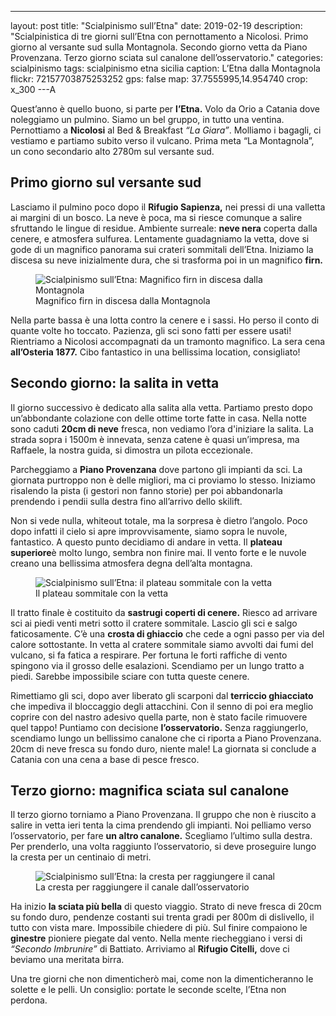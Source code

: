 ---
layout: post
title: "Scialpinismo sull’Etna"
date: 2019-02-19
description: "Scialpinistica di tre giorni sull’Etna con pernottamento a Nicolosi. Primo giorno al versante sud sulla Montagnola. Secondo giorno vetta da Piano Provenzana. Terzo giorno sciata sul canalone dell’osservatorio."
categories: scialpinismo
tags: scialpinismo etna sicilia 
caption: L’Etna dalla Montagnola
flickr: 72157703875253252
gps: false
map: 37.7555995,14.954740
crop: x_300
---A

Quest’anno è quello buono, si parte per **l’Etna.** Volo da Orio a Catania dove noleggiamo un pulmino. Siamo un bel gruppo, in tutto una ventina. Pernottiamo a **Nicolosi** al Bed & Breakfast *“La Giara”*. Molliamo i bagagli, ci vestiamo e partiamo subito verso il vulcano. Prima meta “La Montagnola”, un cono secondario alto 2780m sul versante sud.

## Primo giorno sul versante sud

Lasciamo il pulmino poco dopo il **Rifugio Sapienza,** nei pressi di una valletta ai margini di un bosco. La neve è poca, ma si riesce comunque a salire sfruttando le lingue di residue. Ambiente surreale: **neve nera** coperta dalla cenere, e atmosfera sulfurea. Lentamente guadagniamo la vetta, dove si gode di un magnifico panorama sui crateri sommitali dell’Etna. Iniziamo la discesa su neve inizialmente dura, che si trasforma poi in un magnifico **firn.**

<figure>
    <img src="https://farm8.staticflickr.com/7809/47300250711_32dc9e70fa_o.jpg" alt="Scialpinismo sull’Etna: Magnifico firn in discesa dalla Montagnola" /> 
    <figcaption>Magnifico firn in discesa dalla Montagnola</figcaption>
</figure>

Nella parte bassa è una lotta contro la cenere e i sassi. Ho perso il conto di quante volte ho toccato. Pazienza, gli sci sono fatti per essere usati! Rientriamo a Nicolosi accompagnati da un tramonto magnifico. La sera cena **all’Osteria 1877.** Cibo fantastico in una bellissima location, consigliato!

## Secondo giorno: la salita in vetta

Il giorno successivo è dedicato alla salita alla vetta. Partiamo presto dopo un’abbondante colazione con delle ottime torte fatte in casa. Nella notte sono caduti **20cm di neve** fresca, non vediamo l’ora d'iniziare la salita. La strada sopra i 1500m è innevata, senza catene è quasi un’impresa, ma Raffaele, la nostra guida, si dimostra un pilota eccezionale. 

Parcheggiamo a **Piano Provenzana** dove partono gli impianti da sci. La giornata purtroppo non è delle migliori, ma ci proviamo lo stesso. Iniziamo risalendo la pista (i gestori non fanno storie) per poi abbandonarla prendendo i pendii sulla destra fino all’arrivo dello skilift.

Non si vede nulla, whiteout totale, ma la sorpresa è dietro l’angolo. Poco dopo infatti il cielo si apre improvvisamente, siamo sopra le nuvole, fantastico. A questo punto decidiamo di andare in vetta. Il **plateau superiore**è molto lungo, sembra non finire mai. Il vento forte e le nuvole creano una bellissima atmosfera degna dell’alta montagna. 

<figure>
    <img src="https://farm8.staticflickr.com/7926/47300258881_6de07e5b38_o.jpg" alt="Scialpinismo sull’Etna: il plateau sommitale con la vetta" /> 
    <figcaption>Il plateau sommitale con la vetta</figcaption>
</figure>

Il tratto finale è costituito da **sastrugi coperti di cenere.** Riesco ad arrivare sci ai piedi venti metri sotto il cratere sommitale. Lascio gli sci e salgo faticosamente. C’è una **crosta di ghiaccio** che cede a ogni passo per via del calore sottostante. In vetta al cratere sommitale siamo avvolti dai fumi del vulcano, si fa fatica a respirare. Per fortuna le forti raffiche di vento spingono via il grosso delle esalazioni. Scendiamo per un lungo tratto a piedi. Sarebbe impossibile sciare con tutta queste cenere.

Rimettiamo gli sci, dopo aver liberato gli scarponi dal **terriccio ghiacciato** che impediva il bloccaggio degli attacchini. Con il senno di poi era meglio coprire con del nastro adesivo quella parte, non è stato facile rimuovere quel tappo! Puntiamo con decisione **l’osservatorio.** Senza raggiungerlo, scendiamo lungo un bellissimo canalone che ci riporta a Piano Provenzana. 20cm di neve fresca su fondo duro, niente male! La giornata si conclude a Catania con una cena a base di pesce fresco.

## Terzo giorno: magnifica sciata sul canalone

Il terzo giorno torniamo a Piano Provenzana. Il gruppo che non è riuscito a salire in vetta ieri tenta la cima prendendo gli impianti. Noi pelliamo verso l’osservatorio, per fare **un altro canalone.** Scegliamo l’ultimo sulla destra. Per prenderlo, una volta raggiunto l’osservatorio, si deve proseguire lungo la cresta per un centinaio di metri.

<figure>
    <img src="https://farm8.staticflickr.com/7815/47300290371_123e50796b_o.jpg" alt="Scialpinismo sull’Etna: la cresta per raggiungere il canal" /> 
    <figcaption>La cresta per raggiungere il canale dall’osservatorio</figcaption>
</figure>

Ha inizio **la sciata più bella** di questo viaggio. Strato di neve fresca di 20cm su fondo duro, pendenze costanti sui trenta gradi per 800m di dislivello, il tutto con vista mare. Impossibile chiedere di più. Sul finire compaiono le **ginestre** pioniere piegate dal vento. Nella mente riecheggiano i versi di *“Secondo Imbrunire”* di Battiato. Arriviamo al **Rifugio Citelli,** dove ci beviamo una meritata birra.

Una tre giorni che non dimenticherò mai, come non la dimenticheranno le solette e le pelli. Un consiglio: portate le seconde scelte, l’Etna non perdona.
